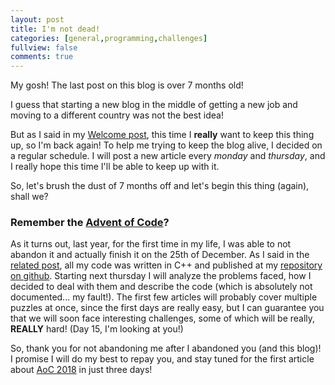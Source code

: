 ```yaml
---
layout: post
title: I'm not dead!
categories: [general,programming,challenges]
fullview: false
comments: true
---
```


My gosh!
The last post on this blog is over 7 months old!

I guess that starting a new blog in the middle of getting a new job and moving to a different country was not the best idea!

But as I said in my [Welcome post](https://bznein.github.io/general/2018/11/29/Welcome.html), this time I **really** want to keep this thing up, so I'm back again!
To help me trying to keep the blog alive, I decided on a regular schedule. I will post a new article every *monday* and *thursday*, and I really hope this time I'll be able to keep up with it.

So, let's brush the dust of 7 months off and let's begin this thing (again), shall we?


### Remember the [Advent of Code](https://bznein.github.io/general/programming/challenges/2018/12/03/Advent-of-code-2018.html)?
As it turns out, last year, for the first time in my life, I was able to not abandon it and actually finish it on the 25th of December.
As I said in the [related post](https://bznein.github.io/general/programming/challenges/2018/12/03/Advent-of-code-2018.html), all my code was written in C++ and published at my [repository on github](https://github.com/bznein/AoC2018).
Starting next thursday I will analyze the problems faced, how I decided to deal with them and describe the code (which is absolutely not documented... my fault!).
The first few articles will probably cover multiple puzzles at once, since the first days are really easy, but I can guarantee you that we will soon face interesting challenges, some of which will be really, **REALLY** hard! (Day 15, I'm looking at you!)

So, thank you for not abandoning me after I abandoned you (and this blog)! I promise I will do my best to repay you, and stay tuned for the first article about [AoC 2018](https://adventofcode.com/) in just three days!
